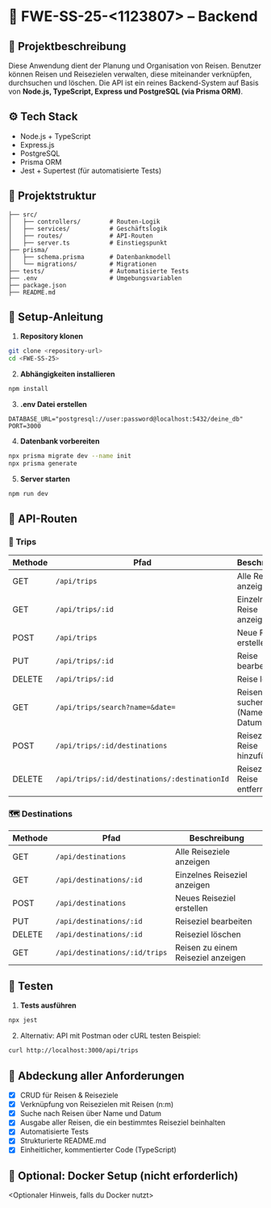 # 📘 FWE-SS-25-<1123807> – Backend

## 🧭 Projektbeschreibung

Diese Anwendung dient der Planung und Organisation von Reisen. Benutzer können Reisen und Reisezielen verwalten, diese miteinander verknüpfen, durchsuchen und löschen. Die API ist ein reines Backend-System auf Basis von **Node.js, TypeScript, Express und PostgreSQL (via Prisma ORM)**.

## ⚙️ Tech Stack

- Node.js + TypeScript
- Express.js
- PostgreSQL
- Prisma ORM
- Jest + Supertest (für automatisierte Tests)

## 📁 Projektstruktur

```
├── src/
│   ├── controllers/        # Routen-Logik
│   ├── services/           # Geschäftslogik
│   ├── routes/             # API-Routen
│   ├── server.ts           # Einstiegspunkt
├── prisma/
│   ├── schema.prisma       # Datenbankmodell
│   └── migrations/         # Migrationen
├── tests/                  # Automatisierte Tests
├── .env                    # Umgebungsvariablen
├── package.json
├── README.md
```

## 🚀 Setup-Anleitung

1. **Repository klonen**
```bash
git clone <repository-url>
cd <FWE-SS-25>
```

2. **Abhängigkeiten installieren**
```bash
npm install
```

3. **.env Datei erstellen**
```env
DATABASE_URL="postgresql://user:password@localhost:5432/deine_db"
PORT=3000
```

4. **Datenbank vorbereiten**
```bash
npx prisma migrate dev --name init
npx prisma generate
```

5. **Server starten**
```bash
npm run dev
```

## 🔌 API-Routen

### 📍 Trips

| Methode | Pfad                            | Beschreibung                      |
|--------|----------------------------------|-----------------------------------|
| GET    | `/api/trips`                     | Alle Reisen anzeigen              |
| GET    | `/api/trips/:id`                 | Einzelne Reise anzeigen           |
| POST   | `/api/trips`                     | Neue Reise erstellen              |
| PUT    | `/api/trips/:id`                 | Reise bearbeiten                  |
| DELETE | `/api/trips/:id`                 | Reise löschen                     |
| GET    | `/api/trips/search?name=&date=`  | Reisen suchen (Name oder Datum)   |
| POST   | `/api/trips/:id/destinations`    | Reiseziel zu Reise hinzufügen     |
| DELETE | `/api/trips/:id/destinations/:destinationId` | Reiseziel aus Reise entfernen |

### 🗺️ Destinations

| Methode | Pfad                           |Beschreibung                             |
|---------|--------------------------------|-----------------------------------------|
| GET     | `/api/destinations`            | Alle Reiseziele anzeigen                |
| GET     | `/api/destinations/:id`        | Einzelnes Reiseziel anzeigen            |
| POST    | `/api/destinations`            | Neues Reiseziel erstellen               |
| PUT     | `/api/destinations/:id`        | Reiseziel bearbeiten                    |
| DELETE  | `/api/destinations/:id`        | Reiseziel löschen                       |
| GET     | `/api/destinations/:id/trips`  | Reisen zu einem Reiseziel anzeigen      |

## 🧪 Testen

1. **Tests ausführen**
```bash
npx jest
```

2. Alternativ: API mit Postman oder cURL testen
   Beispiel:
```bash
curl http://localhost:3000/api/trips
```

## 🎯 Abdeckung aller Anforderungen

- [x] CRUD für Reisen & Reiseziele
- [x] Verknüpfung von Reisezielen mit Reisen (n:m)
- [x] Suche nach Reisen über Name und Datum
- [x] Ausgabe aller Reisen, die ein bestimmtes Reiseziel beinhalten
- [x] Automatisierte Tests
- [x] Strukturierte README.md
- [x] Einheitlicher, kommentierter Code (TypeScript)

## 🚀 Optional: Docker Setup (nicht erforderlich)
<Optionaler Hinweis, falls du Docker nutzt>
